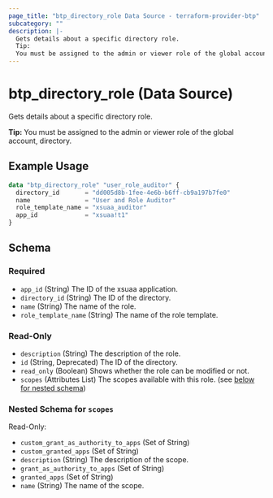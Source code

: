 ```yaml
---
page_title: "btp_directory_role Data Source - terraform-provider-btp"
subcategory: ""
description: |-
  Gets details about a specific directory role.
  Tip:
  You must be assigned to the admin or viewer role of the global account, directory.
---
```


# btp_directory_role (Data Source)

Gets details about a specific directory role.
		
__Tip:__
You must be assigned to the admin or viewer role of the global account, directory.

## Example Usage

```terraform
data "btp_directory_role" "user_role_auditor" {
  directory_id       = "dd005d8b-1fee-4e6b-b6ff-cb9a197b7fe0"
  name               = "User and Role Auditor"
  role_template_name = "xsuaa_auditor"
  app_id             = "xsuaa!t1"
}
```

<!-- schema generated by tfplugindocs -->
## Schema

### Required

- `app_id` (String) The ID of the xsuaa application.
- `directory_id` (String) The ID of the directory.
- `name` (String) The name of the role.
- `role_template_name` (String) The name of the role template.

### Read-Only

- `description` (String) The description of the role.
- `id` (String, Deprecated) The ID of the directory.
- `read_only` (Boolean) Shows whether the role can be modified or not.
- `scopes` (Attributes List) The scopes available with this role. (see [below for nested schema](#nestedatt--scopes))

<a id="nestedatt--scopes"></a>
### Nested Schema for `scopes`

Read-Only:

- `custom_grant_as_authority_to_apps` (Set of String)
- `custom_granted_apps` (Set of String)
- `description` (String) The description of the scope.
- `grant_as_authority_to_apps` (Set of String)
- `granted_apps` (Set of String)
- `name` (String) The name of the scope.